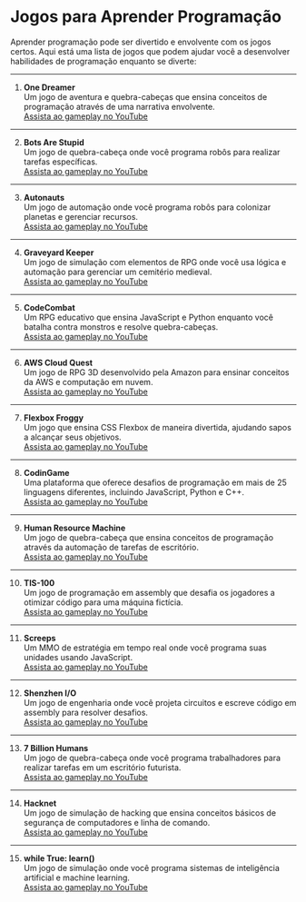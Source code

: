 # Jogos para Aprender Programação

Aprender programação pode ser divertido e envolvente com os jogos certos. Aqui está uma lista de jogos que podem ajudar você a desenvolver habilidades de programação enquanto se diverte:

---

1. **One Dreamer**  
   Um jogo de aventura e quebra-cabeças que ensina conceitos de programação através de uma narrativa envolvente.  
   [Assista ao gameplay no YouTube](https://www.youtube.com/watch?v=vYGJ4mXlQPw&pp=ygULb25lIGRyZWFtZXI%3D)

---

2. **Bots Are Stupid**  
   Um jogo de quebra-cabeça onde você programa robôs para realizar tarefas específicas.  
   [Assista ao gameplay no YouTube](https://www.youtube.com/watch?v=EOYJwXfsPG8&pp=ygUPYm90cyBhcmUgc3R1cGlk)

---

3. **Autonauts**  
   Um jogo de automação onde você programa robôs para colonizar planetas e gerenciar recursos.  
   [Assista ao gameplay no YouTube](https://www.youtube.com/watch?v=nHbQqj_2Xmc)

---

4. **Graveyard Keeper**  
   Um jogo de simulação com elementos de RPG onde você usa lógica e automação para gerenciar um cemitério medieval.  
   [Assista ao gameplay no YouTube](https://www.youtube.com/watch?v=r7k1QnbE5qA)

---

5. **CodeCombat**  
   Um RPG educativo que ensina JavaScript e Python enquanto você batalha contra monstros e resolve quebra-cabeças.  
   [Assista ao gameplay no YouTube](https://www.youtube.com/watch?v=K_3ua51cQdc)

---

6. **AWS Cloud Quest**  
   Um jogo de RPG 3D desenvolvido pela Amazon para ensinar conceitos da AWS e computação em nuvem.  
   [Assista ao gameplay no YouTube](https://www.youtube.com/watch?v=xlXYl4YOkpM)

---

7. **Flexbox Froggy**  
   Um jogo que ensina CSS Flexbox de maneira divertida, ajudando sapos a alcançar seus objetivos.  
   [Assista ao gameplay no YouTube](https://www.youtube.com/watch?v=kY7v94tRhdg)

---

8. **CodinGame**  
   Uma plataforma que oferece desafios de programação em mais de 25 linguagens diferentes, incluindo JavaScript, Python e C++.  
   [Assista ao gameplay no YouTube](https://www.youtube.com/watch?v=xK6jZcDdVxw)

---

9. **Human Resource Machine**  
   Um jogo de quebra-cabeça que ensina conceitos de programação através da automação de tarefas de escritório.  
   [Assista ao gameplay no YouTube](https://www.youtube.com/watch?v=EXFZcRfMXXw)

---

10. **TIS-100**  
   Um jogo de programação em assembly que desafia os jogadores a otimizar código para uma máquina fictícia.  
   [Assista ao gameplay no YouTube](https://www.youtube.com/watch?v=ZtRjxtb0yNc)

---

11. **Screeps**  
   Um MMO de estratégia em tempo real onde você programa suas unidades usando JavaScript.  
   [Assista ao gameplay no YouTube](https://www.youtube.com/watch?v=YxZ-YjIc8Zo)

---

12. **Shenzhen I/O**  
   Um jogo de engenharia onde você projeta circuitos e escreve código em assembly para resolver desafios.  
   [Assista ao gameplay no YouTube](https://www.youtube.com/watch?v=GAZb7OqUwUs)

---

13. **7 Billion Humans**  
   Um jogo de quebra-cabeça onde você programa trabalhadores para realizar tarefas em um escritório futurista.  
   [Assista ao gameplay no YouTube](https://www.youtube.com/watch?v=6vGoLjIVvLM)

---

14. **Hacknet**  
   Um jogo de simulação de hacking que ensina conceitos básicos de segurança de computadores e linha de comando.  
   [Assista ao gameplay no YouTube](https://www.youtube.com/watch?v=riCgsTqBY4M)

---

15. **while True: learn()**  
   Um jogo de simulação onde você programa sistemas de inteligência artificial e machine learning.  
   [Assista ao gameplay no YouTube](https://www.youtube.com/watch?v=GoxZxb9fJlk)
